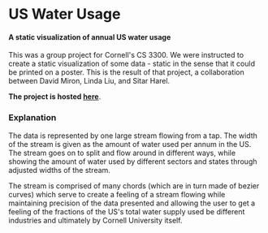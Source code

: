 # US Water Usage

#### A static visualization of annual US water usage

This was a group project for Cornell's CS 3300. We were instructed to create a static visualization of some data - static in the sense that it could be printed on a poster. This is the result of that project, a collaboration between David Miron, Linda Liu, and Sitar Harel.

__The project is hosted [here](http://sitarharel.com/water/)__.

### Explanation

The data is represented by one large stream flowing from a tap. The width of the stream is given as the amount of water used per annum in the US. The stream goes on to split and flow around in different ways, while showing the amount of water used by different sectors and states through adjusted widths of the stream. 

The stream is comprised of many chords (which are in turn made of bezier curves) which serve to create a feeling of a stream flowing while maintaining precision of the data presented and allowing the user to get a feeling of the fractions of the US's total water supply used be different industries and ultimately by Cornell University itself.
